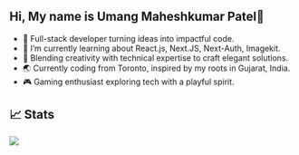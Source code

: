 ## Hi, My name is Umang Maheshkumar Patel👋

- 🚀 Full-stack developer turning ideas into impactful code.
- 🌱 I’m currently learning about React.js, Next.JS, Next-Auth, Imagekit.
- 🎨 Blending creativity with technical expertise to craft elegant solutions.
- 🌏 Currently coding from Toronto, inspired by my roots in Gujarat, India.
- 🎮 Gaming enthusiast exploring tech with a playful spirit.

## 📈 Stats 
![](https://github-readme-streak-stats.herokuapp.com?user=Umanpatel&theme=github-dark&hide_border=true&border_radius=20)
